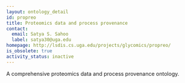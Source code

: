 ```yaml
---
layout: ontology_detail
id: propreo
title: Proteomics data and process provenance
contact:
  email: Satya S. Sahoo
  label: satya30@uga.edu
homepage: http://lsdis.cs.uga.edu/projects/glycomics/propreo/
is_obsolete: true
activity_status: inactive
---
```


A comprehensive proteomics data and process provenance ontology.
